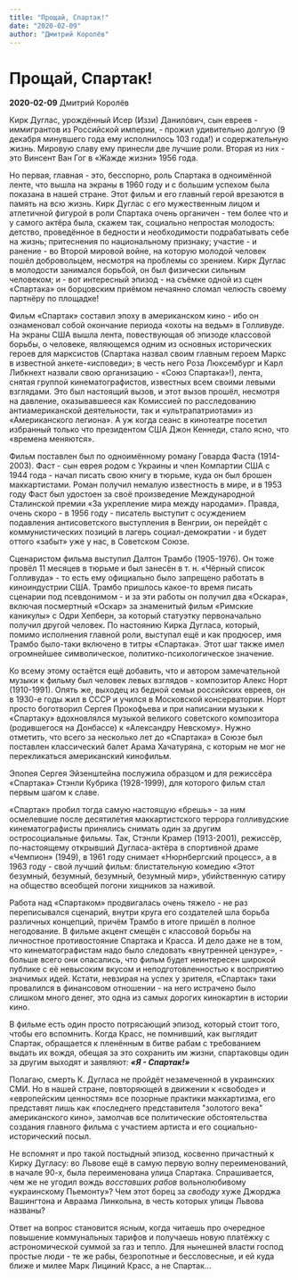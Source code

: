 ```yaml
---
title: "Прощай, Спартак!"
date: "2020-02-09"
author: "Дмитрий Королёв"
---
```


# Прощай, Спартак!

**2020-02-09** Дмитрий Королёв

Кирк Дуглас, урождённый Исер (Иззи) Данилόвич, сын евреев - иммигрантов из Российской империи, - прожил удивительно долгую (9 декабря минувшего года ему исполнилось 103 года!) и содержательную жизнь. Мировую славу ему принесли две лучшие роли. Вторая из них - это Винсент Ван Гог в «Жажде жизни» 1956 года.

Но первая, главная - это, бесспорно, роль Спартака в одноимённой ленте, что вышла на экраны в 1960 году и с большим успехом была показана в нашей стране. Этот фильм и его главный герой врезаются в память на всю жизнь. Кирк Дуглас с его мужественным лицом и атлетичной фигурой в роли Спартака очень органичен - тем более что и у самого актёра была, скажем так, социально непростая молодость: детство, проведённое в бедности и необходимости подрабатывать себе на жизнь; притеснения по национальному признаку; участие - и ранение - во Второй мировой войне, на которую молодой человек пошёл добровольцем, несмотря на проблемы со зрением. Кирк Дуглас в молодости занимался борьбой, он был физически сильным человеком; и - вот интересный эпизод - на съёмке одной из сцен «Спартака» он борцовским приёмом нечаянно сломал челюсть своему партнёру по площадке!

Фильм «Спартак» составил эпоху в американском кино - ибо он ознаменовал собой окончание периода «охоты на ведьм» в Голливуде. На экраны США вышла лента, повествующая об эпизоде классовой борьбы, о человеке, являющемся одним из основных исторических героев для марксистов (Спартака назвал своим главным героем Маркс в известной анкете-«исповеди»; в честь него Роза Люксембург и Карл Либкнехт назвали свою организацию - «Союз Спартака»!), лента, снятая группой кинематографистов, известных всем своими левыми взглядами. Это был настоящий вызов, и этот вызов прошёл, несмотря на давление, оказывавшееся как Комиссией по расследованию антиамериканской деятельности, так и «ультрапатриотами» из «Американского легиона». А уж когда сеанс в кинотеатре посетил избранный только что президентом США Джон Кеннеди, стало ясно, что «времена меняются».

Фильм поставлен был по одноимённому роману Говарда Фаста (1914-2003). Фаст - сын еврея родом с Украины и член Компартии США с 1944 года - начал писать свою книгу в тюрьме, куда он был брошен маккартистами. Роман получил немалую известность в мире, и в 1953 году Фаст был удостоен за своё произведение Международной Сталинской премии «За укрепление мира между народами». Правда, очень скоро - в 1956 году - писатель выступит с осуждением подавления антисоветского выступления в Венгрии, он перейдёт с коммунистических позиций в лагерь социал-демократии - и будет оттого «забыт» уже у нас, в Советском Союзе.

Сценаристом фильма выступил Далтон Трамбо (1905-1976). Он тоже провёл 11 месяцев в тюрьме и был занесён в т. н. «Чёрный список Голливуда» - то есть ему официально было запрещено работать в киноиндустрии США. Трамбо пришлось какое-то время писать сценарии под псевдонимом - и за эти работы он получил два «Оскара», включая посмертный «Оскар» за знаменитый фильм «Римские каникулы» с Одри Хепберн, за который статуэтку первоначально получил другой человек. По настоянию Кирка Дугласа, который, помимо исполнения главной роли, выступал ещё и как продюсер, имя Трамбо было-таки включено в титры «Спартака». Этот шаг также имел огромнейшее символическое, политико-психологическое значение.

Ко всему этому остаётся ещё добавить, что и автором замечательной музыки к фильму был человек левых взглядов - композитор Алекс Норт (1910-1991). Опять же, выходец из бедной семьи российских евреев, он в 1930-е годы жил в СССР и учился в Московской консерватории. Норт просто боготворил Сергея Прокофьева и при написании музыки к «Спартаку» вдохновлялся музыкой великого советского композитора (родившегося на Донбассе) к «Александру Невскому». Нужно отметить, что всего за несколько лет до «Спартака» в Союзе был поставлен классический балет Арама Хачатуряна, с которым не мог не перекликаться американский кинофильм.

Эпопея Сергея Эйзенштейна послужила образцом и для режиссёра «Спартака» Стэнли Кубрика (1928-1999), для которого фильм стал первым шагом к славе.

«Спартак» пробил тогда самую настоящую «брешь» - за ним осмелевшие после десятилетия маккартистского террора голливудские кинематографисты принялись снимать один за другим остросоциальные фильмы. Так, Стэнли Крамер (1913-2001), режиссёр, по-настоящему открывший Дугласа-актёра в спортивной драме «Чемпион» (1949), в 1961 году снимает «Нюрнбергский процесс», а в 1963 году - свой лучший фильм: блистательную комедию «Этот безумный, безумный, безумный, безумный мир», убийственную сатиру на общество всеобщей погони хищников за наживой.

Работа над «Спартаком» продвигалась очень тяжело - не раз переписывался сценарий, внутри круга его создателей шла борьба различных концепций, причём Трамбо в итоге пришёл в полное негодование. В фильме акцент смещён с классовой борьбы на личностное противостояние Спартака и Красса. И дело даже не в том, что кинематографистам надо было следовать «внутренней цензуре», - больше всего они опасались, что фильм будет неинтересен широкой публике с её невысоким вкусом и неподготовленностью к восприятию значимых идей. Кстати, невзирая на успех у зрителя, «Спартак» таки провалился в финансовом отношении - на него истрачено было слишком много денег, это одна из самых дорогих кинокартин в истории кино.

В фильме есть один просто потрясающий эпизод, который стоит того, чтобы его вспомнить. Когда Красс, не помнивший, как выглядит Спартак, обращается к пленённым в битве рабам с требованием выдать их вождя, обещая за это сохранить им жизни, спартаковцы один за другим выходят и заявляют: ***«Я - Спартак!»***

Полагаю, смерть К. Дугласа не пройдёт незамеченной в украинских СМИ. Но в нашей стране, повторяющей в движении к «свободе» и «европейским ценностям» все позорные практики маккартизма, его представят лишь как «последнего представителя "золотого века" американского кино», замолчав все политические обстоятельства создания главного фильма с участием артиста и его социально-исторический посыл.

Не вспомнят и про такой постыдный эпизод, косвенно причастный к Кирку Дугласу: во Львове ещё в самую первую волну переименований, в начале 90-х, была переименована улица Спартака. Спрашивается, чем же не угодил вождь *восставших рабов* вольнолюбивому «украинскому Пьемонту»? Чем этот борец за *свободу* хуже Джорджа Вашингтона и Авраама Линкольна, в честь которых улицы Львова названы?

Ответ на вопрос становится ясным, когда читаешь про очередное повышение коммунальных тарифов и получаешь новую платёжку с астрономической суммой за газ и тепло. Для нынешней власти господ простые люди - те же рабы, безропотные и бессловесные, и ей куда ближе и милее Марк Лициний Красс, а не Спартак...